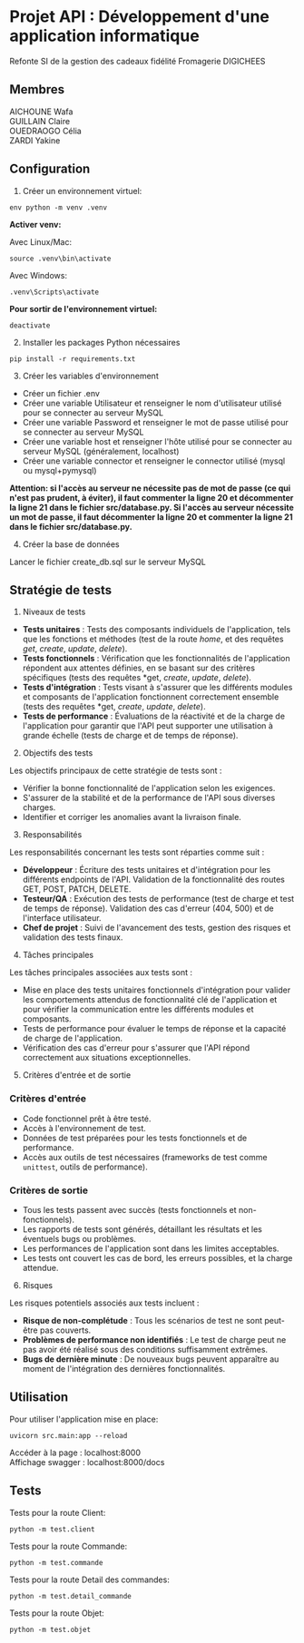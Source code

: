 # Projet API : Développement d'une application informatique 

Refonte SI de la gestion des cadeaux fidélité Fromagerie DIGICHEES

## Membres

AICHOUNE Wafa <br/>
GUILLAIN Claire <br/>
OUEDRAOGO Célia <br/>
ZARDI Yakine

## Configuration

1. Créer un environnement virtuel:

```code
env python -m venv .venv
```
**Activer venv:**

Avec Linux/Mac:
```code
source .venv\bin\activate
```
Avec Windows: 
```code
.venv\Scripts\activate
```

**Pour sortir de l'environnement virtuel:**

```code
deactivate
```

2. Installer les packages Python nécessaires

```code
pip install -r requirements.txt
```

3. Créer les variables d'environnement

- Créer un fichier .env
- Créer une variable Utilisateur et renseigner le nom d'utilisateur utilisé pour se connecter au serveur MySQL
- Créer une variable Password et renseigner le mot de passe utilisé pour se connecter au serveur MySQL
- Créer une variable host et renseigner l'hôte utilisé pour se connecter au serveur MySQL (généralement, localhost)
- Créer une variable connector et renseigner le connector utilisé (mysql ou mysql+pymysql)

**Attention: si l'accès au serveur ne nécessite pas de mot de passe (ce qui n'est pas prudent, à éviter), il faut commenter la ligne 20 et décommenter la ligne 21 dans le fichier src/database.py. Si l'accès au serveur nécessite un mot de passe, il faut décommenter la ligne 20 et commenter la ligne 21 dans le fichier src/database.py.**

4. Créer la base de données

Lancer le fichier create_db.sql sur le serveur MySQL

## Stratégie de tests

1. Niveaux de tests

- **Tests unitaires** : Tests des composants individuels de l'application, tels que les fonctions et méthodes (test de la route *home*, et des requêtes *get*, *create*, *update*, *delete*). 
- **Tests fonctionnels** : Vérification que les fonctionnalités de l'application répondent aux attentes définies, en se basant sur des critères spécifiques (tests des requêtes *get, *create*, *update*, *delete*).
- **Tests d'intégration** : Tests visant à s'assurer que les différents modules et composants de l'application fonctionnent correctement ensemble (tests des requêtes *get, *create*, *update*, *delete*).
- **Tests de performance** : Évaluations de la réactivité et de la charge de l'application pour garantir que l'API peut supporter une utilisation à grande échelle (tests de charge et de temps de réponse).

2. Objectifs des tests

Les objectifs principaux de cette stratégie de tests sont :
- Vérifier la bonne fonctionnalité de l'application selon les exigences.
- S'assurer de la stabilité et de la performance de l'API sous diverses charges.
- Identifier et corriger les anomalies avant la livraison finale.

3. Responsabilités

Les responsabilités concernant les tests sont réparties comme suit :
- **Développeur** : Écriture des tests unitaires et d'intégration pour les différents endpoints de l'API. Validation de la fonctionnalité des routes GET, POST, PATCH, DELETE.
- **Testeur/QA** : Exécution des tests de performance (test de charge et test de temps de réponse). Validation des cas d'erreur (404, 500) et de l'interface utilisateur.
- **Chef de projet** : Suivi de l'avancement des tests, gestion des risques et validation des tests finaux.

4. Tâches principales

Les tâches principales associées aux tests sont :
- Mise en place des tests unitaires fonctionnels d'intégration pour valider les comportements attendus de fonctionnalité clé de l'application et pour vérifier la communication entre les différents modules et composants.
- Tests de performance pour évaluer le temps de réponse et la capacité de charge de l'application.
- Vérification des cas d'erreur pour s'assurer que l'API répond correctement aux situations exceptionnelles.

5. Critères d'entrée et de sortie

### Critères d'entrée
- Code fonctionnel prêt à être testé.
- Accès à l'environnement de test.
- Données de test préparées pour les tests fonctionnels et de performance.
- Accès aux outils de test nécessaires (frameworks de test comme `unittest`, outils de performance).

### Critères de sortie
- Tous les tests passent avec succès (tests fonctionnels et non-fonctionnels).
- Les rapports de tests sont générés, détaillant les résultats et les éventuels bugs ou problèmes.
- Les performances de l'application sont dans les limites acceptables.
- Les tests ont couvert les cas de bord, les erreurs possibles, et la charge attendue.

6. Risques

Les risques potentiels associés aux tests incluent :
- **Risque de non-complétude** : Tous les scénarios de test ne sont peut-être pas couverts.
- **Problèmes de performance non identifiés** : Le test de charge peut ne pas avoir été réalisé sous des conditions suffisamment extrêmes.
- **Bugs de dernière minute** : De nouveaux bugs peuvent apparaître au moment de l'intégration des dernières fonctionnalités.

## Utilisation

Pour utiliser l'application mise en place:
```code
uvicorn src.main:app --reload
```

Accéder à la page : localhost:8000  <br/>
Affichage swagger : localhost:8000/docs

## Tests

Tests pour la route Client:
```code
python -m test.client
```

Tests pour la route Commande:
```code
python -m test.commande
```

Tests pour la route Detail des commandes:
```code
python -m test.detail_commande
```

Tests pour la route Objet:
```code
python -m test.objet
```
